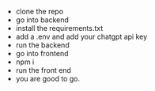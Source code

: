- clone the repo
- go into backend
- install the requirements.txt
- add a .env and add your chatgpt api key
- run the backend
- go into frontend
- npm i
- run the front end
- you are good to go.
